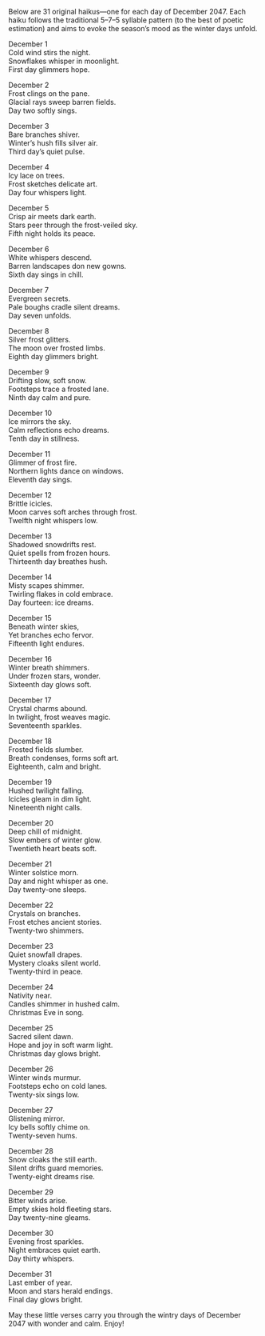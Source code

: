 Below are 31 original haikus—one for each day of December 2047. Each haiku follows the traditional 5–7–5 syllable pattern (to the best of poetic estimation) and aims to evoke the season’s mood as the winter days unfold.

December 1  
Cold wind stirs the night.  
Snowflakes whisper in moonlight.  
First day glimmers hope.

December 2  
Frost clings on the pane.  
Glacial rays sweep barren fields.  
Day two softly sings.

December 3  
Bare branches shiver.  
Winter’s hush fills silver air.  
Third day’s quiet pulse.

December 4  
Icy lace on trees.  
Frost sketches delicate art.  
Day four whispers light.

December 5  
Crisp air meets dark earth.  
Stars peer through the frost-veiled sky.  
Fifth night holds its peace.

December 6  
White whispers descend.  
Barren landscapes don new gowns.  
Sixth day sings in chill.

December 7  
Evergreen secrets.  
Pale boughs cradle silent dreams.  
Day seven unfolds.

December 8  
Silver frost glitters.  
The moon over frosted limbs.  
Eighth day glimmers bright.

December 9  
Drifting slow, soft snow.  
Footsteps trace a frosted lane.  
Ninth day calm and pure.

December 10  
Ice mirrors the sky.  
Calm reflections echo dreams.  
Tenth day in stillness.

December 11  
Glimmer of frost fire.  
Northern lights dance on windows.  
Eleventh day sings.

December 12  
Brittle icicles.  
Moon carves soft arches through frost.  
Twelfth night whispers low.

December 13  
Shadowed snowdrifts rest.  
Quiet spells from frozen hours.  
Thirteenth day breathes hush.

December 14  
Misty scapes shimmer.  
Twirling flakes in cold embrace.  
Day fourteen: ice dreams.

December 15  
Beneath winter skies,  
Yet branches echo fervor.  
Fifteenth light endures.

December 16  
Winter breath shimmers.  
Under frozen stars, wonder.  
Sixteenth day glows soft.

December 17  
Crystal charms abound.  
In twilight, frost weaves magic.  
Seventeenth sparkles.

December 18  
Frosted fields slumber.  
Breath condenses, forms soft art.  
Eighteenth, calm and bright.

December 19  
Hushed twilight falling.  
Icicles gleam in dim light.  
Nineteenth night calls.

December 20  
Deep chill of midnight.  
Slow embers of winter glow.  
Twentieth heart beats soft.

December 21  
Winter solstice morn.  
Day and night whisper as one.  
Day twenty-one sleeps.

December 22  
Crystals on branches.  
Frost etches ancient stories.  
Twenty-two shimmers.

December 23  
Quiet snowfall drapes.  
Mystery cloaks silent world.  
Twenty-third in peace.

December 24  
Nativity near.  
Candles shimmer in hushed calm.  
Christmas Eve in song.

December 25  
Sacred silent dawn.  
Hope and joy in soft warm light.  
Christmas day glows bright.

December 26  
Winter winds murmur.  
Footsteps echo on cold lanes.  
Twenty-six sings low.

December 27  
Glistening mirror.  
Icy bells softly chime on.  
Twenty-seven hums.

December 28  
Snow cloaks the still earth.  
Silent drifts guard memories.  
Twenty-eight dreams rise.

December 29  
Bitter winds arise.  
Empty skies hold fleeting stars.  
Day twenty-nine gleams.

December 30  
Evening frost sparkles.  
Night embraces quiet earth.  
Day thirty whispers.

December 31  
Last ember of year.  
Moon and stars herald endings.  
Final day glows bright.

May these little verses carry you through the wintry days of December 2047 with wonder and calm. Enjoy!
